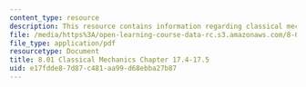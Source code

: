 ```yaml
---
content_type: resource
description: This resource contains information regarding classical mechanics.
file: /media/https%3A/open-learning-course-data-rc.s3.amazonaws.com/8-01sc-classical-mechanics-fall-2016/e17fdde87d87c481aa99d68ebba27b87_MIT8_01F16_chapter17.4_17.5.pdf
file_type: application/pdf
resourcetype: Document
title: 8.01 Classical Mechanics Chapter 17.4-17.5
uid: e17fdde8-7d87-c481-aa99-d68ebba27b87
---
```

